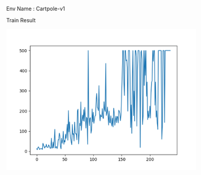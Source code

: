 Env Name : Cartpole-v1


Train Result


![Train_result](./PPO_train_result/CartPole-v1/PPO_train_result_1.png)
